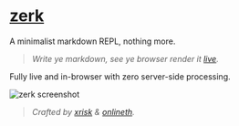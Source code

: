 # [zerk](https://xrisk.github.io/zerk)
A minimalist markdown REPL, nothing more.

 > _Write ye markdown, see ye browser render it [live](https://xrisk.github.io/zerk/)._

Fully live and in-browser with zero server-side processing.  

![zerk screenshot][1]

[1]: http://i.imgur.com/59XMdw4.png

> _Crafted by [xrisk](https://github.com/xrisk) & [onlineth](https://github.com/onlineth)._


